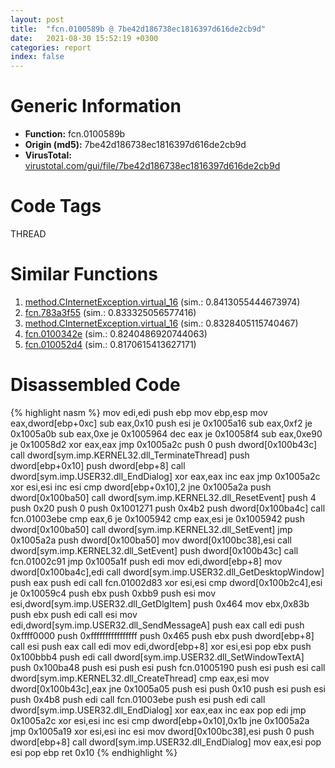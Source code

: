 ```yaml
---
layout: post
title:  "fcn.0100589b @ 7be42d186738ec1816397d616de2cb9d"
date:   2021-08-30 15:52:19 +0300
categories: report
index: false
---
```


# Generic Information
- **Function:** fcn.0100589b
- **Origin (md5):** 7be42d186738ec1816397d616de2cb9d
- **VirusTotal:** [virustotal.com/gui/file/7be42d186738ec1816397d616de2cb9d][virustotal_ref]

# Code Tags
<span class="tag" id="THREAD">THREAD</span>


# Similar Functions

1. [method.CInternetException.virtual\_16][similar_1_ref] (sim.: 0.8413055444673974)
2. [fcn.783a3f55][similar_2_ref] (sim.: 0.833325056577416)
3. [method.CInternetException.virtual\_16][similar_3_ref] (sim.: 0.8328405115740467)
4. [fcn.0100342e][similar_4_ref] (sim.: 0.8240486920744063)
5. [fcn.010052d4][similar_5_ref] (sim.: 0.8170615413627171)


# Disassembled Code

{% highlight nasm %}
mov edi,edi
push ebp
mov ebp,esp
mov eax,dword[ebp+0xc]
sub eax,0x10
push esi
je 0x1005a16
sub eax,0xf2
je 0x1005a0b
sub eax,0xe
je 0x1005964
dec eax
je 0x10058f4
sub eax,0xe90
je 0x10058d2
xor eax,eax
jmp 0x1005a2c
push 0
push dword[0x100b43c]
call dword[sym.imp.KERNEL32.dll_TerminateThread]
push dword[ebp+0x10]
push dword[ebp+8]
call dword[sym.imp.USER32.dll_EndDialog]
xor eax,eax
inc eax
jmp 0x1005a2c
xor esi,esi
inc esi
cmp dword[ebp+0x10],2
jne 0x1005a2a
push dword[0x100ba50]
call dword[sym.imp.KERNEL32.dll_ResetEvent]
push 4
push 0x20
push 0
push 0x1001271
push 0x4b2
push dword[0x100ba4c]
call fcn.01003ebe
cmp eax,6
je 0x1005942
cmp eax,esi
je 0x1005942
push dword[0x100ba50]
call dword[sym.imp.KERNEL32.dll_SetEvent]
jmp 0x1005a2a
push dword[0x100ba50]
mov dword[0x100bc38],esi
call dword[sym.imp.KERNEL32.dll_SetEvent]
push dword[0x100b43c]
call fcn.01002c91
jmp 0x1005a1f
push edi
mov edi,dword[ebp+8]
mov dword[0x100ba4c],edi
call dword[sym.imp.USER32.dll_GetDesktopWindow]
push eax
push edi
call fcn.01002d83
xor esi,esi
cmp dword[0x100b2c4],esi
je 0x10059c4
push ebx
push 0xbb9
push esi
mov esi,dword[sym.imp.USER32.dll_GetDlgItem]
push 0x464
mov ebx,0x83b
push ebx
push edi
call esi
mov edi,dword[sym.imp.USER32.dll_SendMessageA]
push eax
call edi
push 0xffff0000
push 0xffffffffffffffff
push 0x465
push ebx
push dword[ebp+8]
call esi
push eax
call edi
mov edi,dword[ebp+8]
xor esi,esi
pop ebx
push 0x100bbb4
push edi
call dword[sym.imp.USER32.dll_SetWindowTextA]
push 0x100ba48
push esi
push esi
push fcn.01005190
push esi
push esi
call dword[sym.imp.KERNEL32.dll_CreateThread]
cmp eax,esi
mov dword[0x100b43c],eax
jne 0x1005a05
push esi
push 0x10
push esi
push esi
push 0x4b8
push edi
call fcn.01003ebe
push esi
push edi
call dword[sym.imp.USER32.dll_EndDialog]
xor eax,eax
inc eax
pop edi
jmp 0x1005a2c
xor esi,esi
inc esi
cmp dword[ebp+0x10],0x1b
jne 0x1005a2a
jmp 0x1005a19
xor esi,esi
inc esi
mov dword[0x100bc38],esi
push 0
push dword[ebp+8]
call dword[sym.imp.USER32.dll_EndDialog]
mov eax,esi
pop esi
pop ebp
ret 0x10
{% endhighlight %}


[similar_1_ref]: /report/method.CInternetException.virtual_16@c60344b51fa39a329b92557d24ff7670
[similar_2_ref]: /report/fcn.783a3f55@ebea46c6b17785efc2ebcb24ad99656c
[similar_3_ref]: /report/method.CInternetException.virtual_16@a1c6b07868a0eea8f4ee5a872aa71909
[similar_4_ref]: /report/fcn.0100342e@7be42d186738ec1816397d616de2cb9d
[similar_5_ref]: /report/fcn.010052d4@7be42d186738ec1816397d616de2cb9d
[virustotal_ref]: https://www.virustotal.com/gui/file/7be42d186738ec1816397d616de2cb9d